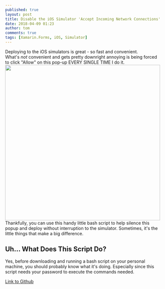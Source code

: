 ```yaml
---
published: true
layout: post
title: Disable the iOS Simulator 'Accept Incoming Network Connections' Pop-up
date: 2018-04-09 01:23
author: tom
comments: true
tags: [Xamarin.Forms, iOS, Simulator]
---
```

Deploying to the iOS simulators is great - so fast and convenient.
<br/>
What's _not_ convenient and gets pretty downright annoying is being forced to click "Allow" on this pop-up EVERY SINGLE TIME I do it. 
<img src="{{site.baseurl}}/images/DisableiOSSimulatorPopup/iOSSimulatorPopup.png" style="width: 500px;"/>
<br/>
Thankfully, you can use this handy little bash script to help silence this popup and deploy without interruption to the simulator. Sometimes, it's the little things that make a big difference.


## Uh... What Does This Script Do?

Yes, before downloading and running a bash script on your personal machine, you should probably know what it's doing. Especially since this script needs your password to execute the commands needed.





[Link to Github]()